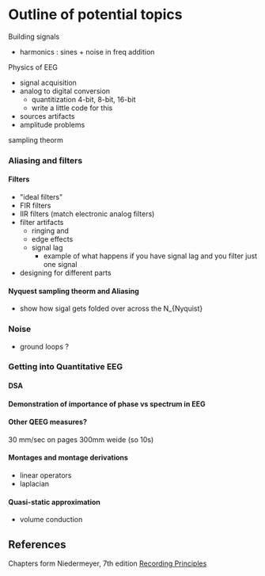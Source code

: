 # Outline of potential topics

Building signals
- harmonics : sines + noise in freq addition

Physics of EEG
- signal acquisition
- analog to digital conversion
    - quantitization 4-bit, 8-bit, 16-bit 
    - write a little code for this
- sources artifacts
- amplitude problems

sampling theorm 

### Aliasing and filters 

#### Filters
- "ideal filters"
- FIR filters
- IIR filters (match electronic analog filters)
- filter artifacts 
  - ringing and
  - edge effects 
  - signal lag 
    - example of what happens if you have signal lag and you filter just one signal 
- designing for different parts


#### Nyquest sampling theorm and Aliasing
 - show how sigal gets folded over across the N_{Nyquist}

### Noise

- ground loops ?

### Getting into Quantitative EEG
#### DSA 
#### Demonstration of importance of phase vs spectrum in EEG
#### Other QEEG measures?

30 mm/sec on pages 300mm weide (so 10s)

#### Montages and montage derivations
- linear operators
- laplacian

#### Quasi-static approximation
- volume conduction




## References

Chapters form Niedermeyer, 7th edition
[Recording Principles](https://oxfordmedicine-com.laneproxy.stanford.edu/view/10.1093/med/9780190228484.001.0001/med-9780190228484-chapter-5)